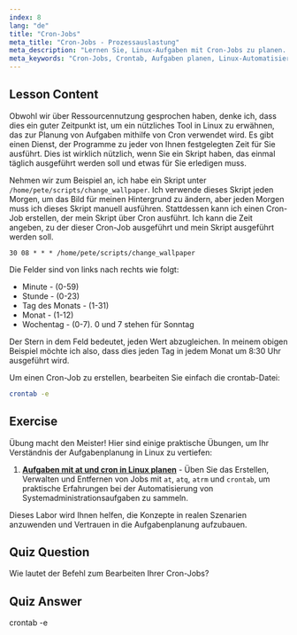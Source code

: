 ```yaml
---
index: 8
lang: "de"
title: "Cron-Jobs"
meta_title: "Cron-Jobs - Prozessauslastung"
meta_description: "Lernen Sie, Linux-Aufgaben mit Cron-Jobs zu planen. Verstehen Sie die Crontab-Syntax und automatisieren Sie Skripte für den täglichen Betrieb. Starten Sie mit diesem anfängerfreundlichen Leitfaden!"
meta_keywords: "Cron-Jobs, Crontab, Aufgaben planen, Linux-Automatisierung, Linux-Befehle, Linux für Anfänger, Linux-Tutorial, Crontab -e"
---
```


## Lesson Content

Obwohl wir über Ressourcennutzung gesprochen haben, denke ich, dass dies ein guter Zeitpunkt ist, um ein nützliches Tool in Linux zu erwähnen, das zur Planung von Aufgaben mithilfe von Cron verwendet wird. Es gibt einen Dienst, der Programme zu jeder von Ihnen festgelegten Zeit für Sie ausführt. Dies ist wirklich nützlich, wenn Sie ein Skript haben, das einmal täglich ausgeführt werden soll und etwas für Sie erledigen muss.

Nehmen wir zum Beispiel an, ich habe ein Skript unter `/home/pete/scripts/change_wallpaper`. Ich verwende dieses Skript jeden Morgen, um das Bild für meinen Hintergrund zu ändern, aber jeden Morgen muss ich dieses Skript manuell ausführen. Stattdessen kann ich einen Cron-Job erstellen, der mein Skript über Cron ausführt. Ich kann die Zeit angeben, zu der dieser Cron-Job ausgeführt und mein Skript ausgeführt werden soll.

```plaintext
30 08 * * * /home/pete/scripts/change_wallpaper
```

Die Felder sind von links nach rechts wie folgt:

- Minute - (0-59)
- Stunde - (0-23)
- Tag des Monats - (1-31)
- Monat - (1-12)
- Wochentag - (0-7). 0 und 7 stehen für Sonntag

Der Stern in dem Feld bedeutet, jeden Wert abzugleichen. In meinem obigen Beispiel möchte ich also, dass dies jeden Tag in jedem Monat um 8:30 Uhr ausgeführt wird.

Um einen Cron-Job zu erstellen, bearbeiten Sie einfach die crontab-Datei:

```bash
crontab -e
```

## Exercise

Übung macht den Meister! Hier sind einige praktische Übungen, um Ihr Verständnis der Aufgabenplanung in Linux zu vertiefen:

1. **[Aufgaben mit at und cron in Linux planen](https://labex.io/de/labs/comptia-schedule-tasks-with-at-and-cron-in-linux-590870)** - Üben Sie das Erstellen, Verwalten und Entfernen von Jobs mit `at`, `atq`, `atrm` und `crontab`, um praktische Erfahrungen bei der Automatisierung von Systemadministrationsaufgaben zu sammeln.

Dieses Labor wird Ihnen helfen, die Konzepte in realen Szenarien anzuwenden und Vertrauen in die Aufgabenplanung aufzubauen.

## Quiz Question

Wie lautet der Befehl zum Bearbeiten Ihrer Cron-Jobs?

## Quiz Answer

crontab -e
